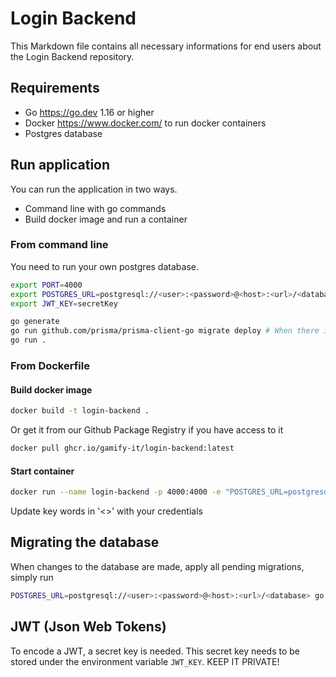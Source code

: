 # Login Backend
This Markdown file contains all necessary informations for end users about the Login Backend repository.

## Requirements
- Go https://go.dev 1.16 or higher
- Docker https://www.docker.com/ to run docker containers
- Postgres database

## Run application
You can run the application in two ways. 
- Command line with go commands
- Build docker image and run a container

### From command line
You need to run your own postgres database.
```sh
export PORT=4000
export POSTGRES_URL=postgresql://<user>:<password>@<host>:<url>/<database> # Update key words in '<>' with your credentials 
export JWT_KEY=secretKey

go generate
go run github.com/prisma/prisma-client-go migrate deploy # When there is new database scheme, it needs to mirgrate
go run .

```

### From Dockerfile

#### Build docker image
```sh
docker build -t login-backend .
```
Or get it from our Github Package Registry if you have access to it
```sh
docker pull ghcr.io/gamify-it/login-backend:latest
```

#### Start container
```sh
docker run --name login-backend -p 4000:4000 -e "POSTGRES_URL=postgresql://<user>:<password>@<host>:<url>/<database>" -e "JWT_KEY=secretKey"
```
Update key words in '<>' with your credentials 


## Migrating the database
When changes to the database are made, apply all pending migrations, simply run
```sh
POSTGRES_URL=postgresql://<user>:<password>@<host>:<url>/<database> go run github.com/prisma/prisma-client-go migrate deploy
```

## JWT (Json Web Tokens)
To encode a JWT, a secret key is needed. 
This secret key needs to be stored under the environment variable `JWT_KEY`.
KEEP IT PRIVATE!
